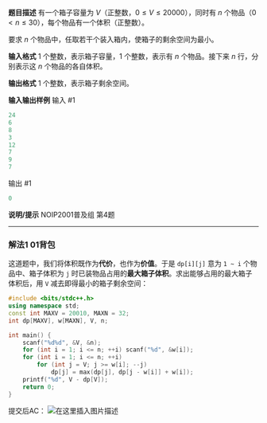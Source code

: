 **题目描述**
有一个箱子容量为 $V$（正整数，$0 \le V \le 20000$），同时有 $n$ 个物品（$0<n \le 30$），每个物品有一个体积（正整数）。

要求 $n$ 个物品中，任取若干个装入箱内，使箱子的剩余空间为最小。

**输入格式**
$1$ 个整数，表示箱子容量，$1$ 个整数，表示有 $n$ 个物品。接下来 $n$ 行，分别表示这 $n$ 个物品的各自体积。

**输出格式**
$1$ 个整数，表示箱子剩余空间。

**输入输出样例**
输入 #1

```swift
24
6
8
3
12
7
9
7
```

输出 #1

```swift
0
```

**说明/提示** NOIP2001普及组 第4题

---
### 解法1 01背包
这道题中，我们将体积既作为**代价**，也作为**价值**。于是 `dp[i][j]` 意为 `1 ~ i` 个物品中、箱子体积为 `j` 时已装物品占用的**最大箱子体积**。求出能够占用的最大箱子体积后，用 `V` 减去即得最小的箱子剩余空间：
```cpp
#include <bits/stdc++.h>
using namespace std;
const int MAXV = 20010, MAXN = 32;
int dp[MAXV], w[MAXN], V, n;

int main() {
	scanf("%d%d", &V, &n);
	for (int i = 1; i <= n; ++i) scanf("%d", &w[i]);
	for (int i = 1; i <= n; ++i)
		for (int j = V; j >= w[i]; --j)
			dp[j] = max(dp[j], dp[j - w[i]] + w[i]);
	printf("%d", V - dp[V]);
	return 0;
}
```
提交后AC：
![在这里插入图片描述](https://img-blog.csdnimg.cn/20201121201845654.png#pic_center)

